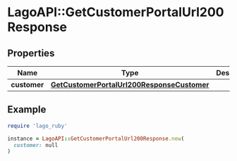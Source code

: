 # LagoAPI::GetCustomerPortalUrl200Response

## Properties

| Name | Type | Description | Notes |
| ---- | ---- | ----------- | ----- |
| **customer** | [**GetCustomerPortalUrl200ResponseCustomer**](GetCustomerPortalUrl200ResponseCustomer.md) |  |  |

## Example

```ruby
require 'lago_ruby'

instance = LagoAPI::GetCustomerPortalUrl200Response.new(
  customer: null
)
```

